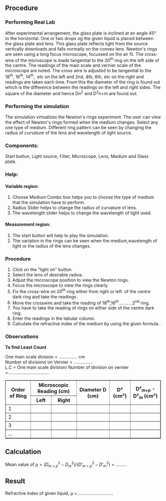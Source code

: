 ## Procedure

### Performing Real Lab

<p>After experimental arrangement,  the glass plate is inclined at an angle 45° to the horizontal. One or two drops og the given liquid is placed between the glass plate and lens. This  glass plate reflects light from the source vertically downloads and  falls normally on the convex lens. Newton's rings are seen using a long  focus microscope, focussed on the air fil. The cross-wire of the  microscope is made tangential to the 20<sup>th </sup>ring on the left  side of the centre. The readings of the main scale and vernier scale of  the microscope are noted. The cross wire is adjusted to be tangential to  the 18<sup>th</sup>, 16<sup>th</sup>, 14<sup>th</sup>,&nbsp; etc on the left  and 2nd, 4th, 6th, etc on the right and readings are taken each time.  From this the diameter of the ring is found out which is the difference  between the readings on the left and right sides. The square of the  diameter and hence Dn<sup>2</sup> and D<sup>2</sup>n+m are found out.</p>

### Performing the simulation

The simulation virtualizes the Newton's rings experiment. The user can view the effect of Newton's rings formed when the medium changes. Select any one type of medium. Different ring pattern can be seen by changing the radius of curvature of the lens and wavelength of light source.

### Components:
 
Start button, Light source, Filter, Microscope, Lens, Medium and Glass plate.


### Help:
#### Variable region:
1. Choose Medium Combo box helps you to choose the type of medium that the simulation have to perform.
2. Radius Slider helps to change the radius of curvature of lens.
3. The wavelength slider helps to change the wavelength of light used.
#### Measurement region:
1. The start button will help to play the simulation.
2. The variation in the rings can be seen when the medium,wavelength of light or the radius of the lens changes.

### Procedure
<ol>
    <li>Click on the "light on" button.</li>
    <li>Select the lens of desirable radius.</li>
    <li>Adjust the microscope position to view the Newton rings.</li>
    <li>Focus the microscope to view the rings clearly.</li>
    <li>Fix the cross-wire on 20<sup>th</sup> ring either from right or left <span style="">&nbsp;</span>of the centre dark ring and take the readings .</li>
    <li>Move the crosswire and take the reading of 18<sup>th</sup>,16<sup>th</sup>...........2<sup>nd</sup> ring.</li>
    <li>You have to take the reading of rings on either side of the centre dark ring.</li>
    <li>Enter the readings in the tabular column.</li>
    <li>Calculate the&nbsp;refractive index of the medium by using the  given formula .</li>
</ol>

### Observations
**To find Least Count**

One main scale division                     = ............... cm <br>
Number of divisions on Vernier          = ............... <br>
L.C                                     = One main scale division/ Number of division on vernier =.................................<br>


<table border="1" cellspacing="0" cellpadding="5">
  <thead>
    <tr>
      <th rowspan="2">Order of Ring</th>
      <th colspan="2">Microscopic Reading (cm)</th>
      <th rowspan="2">Diameter D (cm)</th>
      <th rowspan="2">D² (cm²)</th>
      <th rowspan="2">D²<sub>m+p</sub> - D²<sub>m</sub> (cm²)</th>
    </tr>
    <tr>
      <th>Left</th>
      <th>Right</th>
    </tr>
  </thead>
  <tbody>
    <tr>
      <td>1<!-- Order of Ring --></td>
      <td><!-- Left Reading --></td>
      <td><!-- Right Reading --></td>
      <td><!-- Diameter D --></td>
      <td><!-- D² --></td>
      <td><!-- D²m+p - D²m --></td>
    </tr>
     <tr>
      <td>2<!-- Order of Ring --></td>
      <td><!-- Left Reading --></td>
      <td><!-- Right Reading --></td>
      <td><!-- Diameter D --></td>
      <td><!-- D² --></td>
      <td><!-- D²m+p - D²m --></td>
    </tr>
     <tr>
      <td>3<!-- Order of Ring --></td>
      <td><!-- Left Reading --></td>
      <td><!-- Right Reading --></td>
      <td><!-- Diameter D --></td>
      <td><!-- D² --></td>
      <td><!-- D²m+p - D²m --></td>
    </tr>
     <tr>
      <td>...<!-- Order of Ring --></td>
      <td><!-- Left Reading --></td>
      <td><!-- Right Reading --></td>
      <td><!-- Diameter D --></td>
      <td><!-- D² --></td>
      <td><!-- D²m+p - D²m --></td>
    </tr>
  </tbody>
</table>

## Calculation
Mean value of $\mu=(D^{2}_{m+p}-D^{2}_{m})/(D'^{2}_{m+p}-D'^{2}_{m})$ = .........<br>

## Result
Refractive index of given liquid, $\mu$ =.............................

